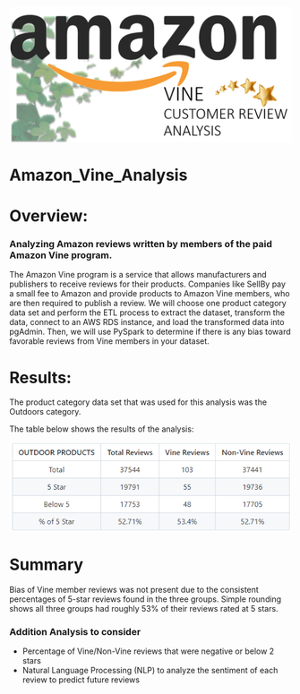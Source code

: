 ![](resourcesVINE/vine0.png) 
# Amazon_Vine_Analysis
# Overview:
### Analyzing Amazon reviews written by members of the paid Amazon Vine program.
The Amazon Vine program is a service that allows manufacturers and publishers to receive reviews for their products. Companies like SellBy pay a small fee to Amazon and provide products to Amazon Vine members, who are then required to publish a review. We will choose one product category data set and perform the ETL process to extract the dataset, transform the data, connect to an AWS RDS instance, and load the transformed data into pgAdmin. Then, we will use PySpark to determine if there is any bias toward favorable reviews from Vine members in your dataset.

# Results:
The product category data set that was used for this analysis was the Outdoors category.

The table below shows the results of the analysis:

![](resourcesVINE/vine1.png) 

# Summary
Bias of Vine member reviews was not present due to the consistent percentages of 5-star reviews found in the three groups. Simple rounding shows all three groups had roughly 53% of their reviews rated at 5 stars.

### Addition Analysis to consider
* Percentage of Vine/Non-Vine reviews that were negative or below 2 stars
* Natural Language Processing (NLP) to analyze the sentiment of each review to predict future reviews
